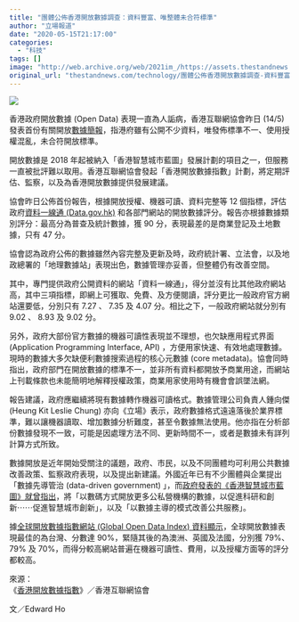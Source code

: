 ```yaml
---
title: "團體公佈香港開放數據調查：資料豐富、唯整體未合符標準"
author: "立場報道"
date: "2020-05-15T21:17:00"
categories:
  - "科技"
tags: []
image: "http://web.archive.org/web/2021im_/https://assets.thestandnews.com/media/photos/Layer203_VEVUG.png"
original_url: "thestandnews.com/technology/團體公佈香港開放數據調查-資料豐富-唯整體未合符標準"
---
```

![](http://web.archive.org/web/2021im_/https://assets.thestandnews.com/media/photos/Layer203_VEVUG.png)

香港政府開放數據 (Open Data) 表現一直為人詬病，香港互聯網協會昨日 (14/5) 發表首份有關開放[數據簡報](http://web.archive.org/web/20211229132856/https://drive.google.com/file/d/1OQOLIQ7upViPyEAQZ_m0w5mArjBadzwx/view)，指港府雖有公開不少資料，唯發佈標準不一、使用授權混亂，未合符開放標準。

開放數據是 2018 年起被納入「香港智慧城市藍圖」發展計劃的項目之一，但服務一直被批評難以取用。香港互聯網協會發起「香港開放數據指數」計劃，將定期評估、監察，以及為香港開放數據提供發展建議。

協會昨日公佈首份報告，根據開放授權、機器可讀、資料完整等 12 個指標，評估政府[資料一線通 (Data.gov.hk)](http://web.archive.org/web/20211229132856/https://data.gov.hk/tc/) 和各部門網站的開放數據評分。報告亦根據數據類別評分：最高分為普查及統計數據，獲 90 分，表現最差的是商業登記及土地數據，只有 47 分。

協會認為政府公佈的數據雖然內容完整及更新及時，政府統計署、立法會，以及地政總署的「地理數據站」表現出色，數據管理亦妥善，但整體仍有改善空間。

其中，專門提供政府公開資料的網站「資料一線通」，得分並沒有比其他政府網站高，其中三項指標，即網上可獲取、免費、及方便閱讀，評分更比一般政府官方網站還要低，分別只有 7.27 、 7.35 及 4.07 分。相比之下，一般政府網站就分別有 9.02 、 8.93 及 9.02 分。

另外，政府大部份官方數據的機器可讀性表現並不理想，也欠缺應用程式界面 (Application Programming Interface, API) ，方便用家快速、有效地處理數據。現時的數據大多欠缺便利數據搜索過程的核心元數據 (core metadata)。協會同時指出，政府部門在開放數據的標準不一，並非所有資料都開放予商業用途，而網站上刊載條款也未能簡明地解釋授權政策，商業用家使用時有機會會誤墜法網。

報告建議，政府應繼續將現有數據轉作機器可讀格式。數據管理公司負責人鍾向傑 (Heung Kit Leslie Chung) 亦向《立場》表示，政府數據格式遠遠落後於業界標準，難以讓機器讀取、增加數據分析難度，甚至令數據無法使用。他亦指在分析部份數據發現不一致，可能是因處理方法不同、更新時間不一，或者是數據未有詳列計算方式所致。

數據開放是近年開始受關注的議題，政府、市民，以及不同團體均可利用公共數據改善政策、監察政府表現，以及提出新建議。外國近年已有不少團體與企業提出「數據先導管治 (data-driven government) 」，而[政府發表的《香港智慧城市藍圖》就曾指出](http://web.archive.org/web/20211229132856/https://www.smartcity.gov.hk/doc/HongKongSmartCityBlueprint(CHI).pdf)，將「以數碼方式開放更多公私營機構的數據，以促進科研和創新⋯⋯促進智慧城市創新」，以及「以數據主導的模式改善公共服務」。

據[全球開放數據指數網站 (Global Open Data Index) 資料顯示](http://web.archive.org/web/20211229132856/https://index.okfn.org/)，全球開放數據表現最佳的為台灣、分數達 90%，緊隨其後的為澳洲、英國及法國，分別獲 79%、79% 及 70%，而得分較高網站普遍在機器可讀性、費用，以及授權方面等的評分都較高。

來源：  
《[香港開放數據指數](http://web.archive.org/web/20211229132856/https://opendata.isoc.hk/)》／香港互聯網協會

文／Edward Ho